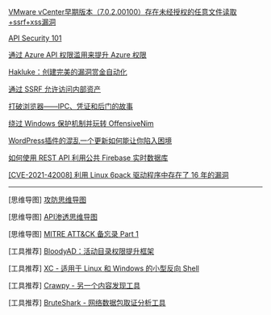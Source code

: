 [VMware vCenter早期版本（7.0.2.00100）存在未经授权的任意文件读取+ssrf+xss漏洞](https://github.com/l0ggg/VMware_vCenter)

[API Security 101](https://blog.shiftleft.io/api-security-101-11fafcc4ba35#7bf4)

[通过 Azure API 权限滥用来提升 Azure 权限](https://posts.specterops.io/azure-privilege-escalation-via-azure-api-permissions-abuse-74aee1006f48)

[Hakluke：创建完美的漏洞赏金自动化](https://labs.detectify.com/2021/11/30/hakluke-creating-the-perfect-bug-bounty-automation/)

[通过 SSRF 允许访问内部资产](https://coffeejunkie.me/Simple-SSRF/)

[打破浏览器——IPC、凭证和后门的故事](https://www.mdsec.co.uk/2021/01/breaking-the-browser-a-tale-of-ipc-credentials-and-backdoors/)

[绕过 Windows 保护机制并玩转 OffensiveNim](https://s3cur3th1ssh1t.github.io/Playing-with-OffensiveNim/)

[WordPress插件的混乱一个更新如何能让你陷入困境](https://vavkamil.cz/2021/11/25/wordpress-plugin-confusion-update-can-get-you-pwned/)

[如何使用 REST API 利用公共 Firebase 实时数据库](https://masturf.medium.com/how-to-exploit-firebase-realtime-database-using-rest-api-34885160fa55)

[[CVE-2021-42008] 利用 Linux 6pack 驱动程序中存在了 16 年的漏洞](https://syst3mfailure.io/sixpack-slab-out-of-bounds)

---

[思维导图] [攻防思维导图](https://github.com/imran-parray/Mind-Maps)

[思维导图] [API渗透思维导图](https://dsopas.github.io/MindAPI/play/)

[思维导图] [MITRE ATT&CK 备忘录 Part 1](https://twitter.com/hackinarticles/status/1465941449296400389) 

[工具推荐] [BloodyAD：活动目录权限提升框架](https://securityonline.info/bloodyad-active-directory-privilege-escalation-framework/)

[工具推荐] [XC - 适用于 Linux 和 Windows 的小型反向 Shell](https://www.kitploit.com/2021/12/xc-small-reverse-shell-for-linux-and.html)

[工具推荐] [Crawpy - 另一个内容发现工具](https://www.kitploit.com/2021/12/crawpy-yet-another-content-discovery.html)

[工具推荐] [BruteShark - 网络数据包取证分析工具](https://hakin9.org/brute-shark-a-network-analysis-tool/)

